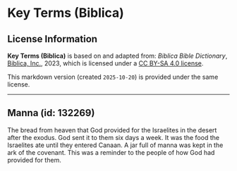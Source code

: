 # Key Terms (Biblica)

## License Information

**Key Terms (Biblica)** is based on and adapted from: _Biblica Bible Dictionary_, [Biblica, Inc.](https://www.biblica.com/), 2023, which is licensed under a [CC BY-SA 4.0 license](https://creativecommons.org/licenses/by-sa/4.0/legalcode.en).

This markdown version (created `2025-10-20`) is provided under the same license.



--------------------------------

## Manna (id: 132269)

The bread from heaven that God provided for the Israelites in the desert after the exodus. God sent it to them six days a week. It was the food the Israelites ate until they entered Canaan. A jar full of manna was kept in the ark of the covenant. This was a reminder to the people of how God had provided for them.


